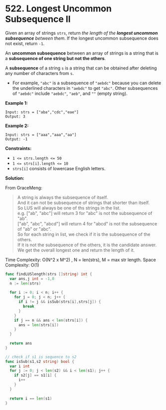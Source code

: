 # 522.  Longest Uncommon Subsequence II

Given an array of strings  `strs`, return  _the length of the  **longest uncommon subsequence**  between them_. If the longest uncommon subsequence does not exist, return  `-1`.

An  **uncommon subsequence**  between an array of strings is a string that is a  **subsequence of one string but not the others**.

A  **subsequence**  of a string  `s`  is a string that can be obtained after deleting any number of characters from  `s`.

-   For example,  `"abc"`  is a subsequence of  `"aebdc"`  because you can delete the underlined characters in  `"aebdc"`  to get  `"abc"`. Other subsequences of  `"aebdc"`  include  `"aebdc"`,  `"aeb"`, and  `""`  (empty string).

**Example 1:**

	Input: strs = ["aba","cdc","eae"]
	Output: 3

**Example 2:**

	Input: strs = ["aaa","aaa","aa"]
	Output: -1

**Constraints:**

-   `1 <= strs.length <= 50`
-   `1 <= strs[i].length <= 10`
-   `strs[i]`  consists of lowercase English letters.

**Solution:**

From GraceMeng:

> A string is always the subsequence of itself.  
And it can not be subsequence of strings that shorter than itself.  
So LUS will always be one of ths strings in the list.  
e.g. ["ab", "abc"] will return 3 for "abc" is not the subsequence of "ab".  
["ab", "abc", "abcd"] will return 4 for "abcd" is not the subsequence of "ab" or "abc".  
So for each string in list, we check if it is the subsequence of the others.  
If it is not the subsequence of the others, it is the candidate answer.  
We get the overall longest one and return the length of it.

Time Complexity: O(N^2 x M^2) , N = len(strs), M = max str length. Space Complexity: O(1)
```go
func findLUSlength(strs []string) int {
  var ans,j int = -1,0
  n := len(strs)
  
  for i := 0; i < n; i++ {
    for j = 0; j < n; j++ {
      if i != j && isSub(strs[i],strs[j]) {
        break
      }
    }
    if j == n && ans < len(strs[i]) {
      ans = len(strs[i]) 
    }
  }
  
  return ans
}

// check if s1 is sequence to s2
func isSub(s1,s2 string) bool {
  var i int
  for j := 0; j < len(s2) && i < len(s1); j++ {
    if s2[j] == s1[i] {
      i++
    }
  }
  
  return i == len(s1)
}
```